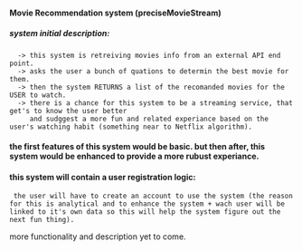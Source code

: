 #### Movie Recommendation system (preciseMovieStream)

##### system initial description:
      -> this system is retreiving movies info from an external API end point.
      -> asks the user a bunch of quations to determin the best movie for them.
      -> then the system RETURNS a list of the recomanded movies for the USER to watch.
      -> there is a chance for this system to be a streaming service, that get's to know the user better
      	 and sudggest a more fun and related experiance based on the user's watching habit (something near to Netflix algorithm).
#### the first features of this system would be basic. but then after, this system would be enhanced to provide a more rubust experiance.

#### this system will contain a user registration logic:
     the user will have to create an account to use the system (the reason for this is analytical and to enhance the system + wach user will be linked to it's own data so this will help the system figure out the next fun thing).

more functionality and description yet to come.
